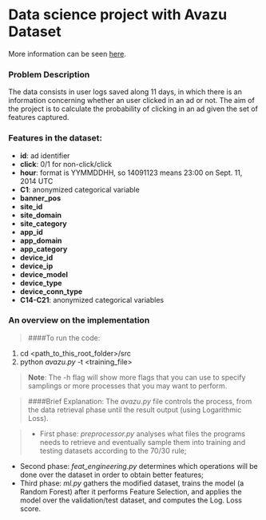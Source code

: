 # Data science project with Avazu Dataset

More information can be seen [here](https://www.kaggle.com/c/avazu-ctr-prediction/).

### Problem Description

The data consists in user logs saved along 11 days, in which there is an information concerning whether an user clicked in an ad or not. The aim of the project is to calculate the probability of clicking in an ad given the set of features captured.

### Features in the dataset:
* **id**: ad identifier
* **click**: 0/1 for non-click/click
* **hour**: format is YYMMDDHH, so 14091123 means 23:00 on Sept. 11, 2014 UTC
* **C1**: anonymized categorical variable
* **banner_pos**
* **site_id**
* **site_domain**
* **site_category**
* **app_id**
* **app_domain**
* **app_category**
* **device_id**
* **device_ip**
* **device_model**
* **device_type**
* **device_conn_type**
* **C14-C21**: anonymized categorical variables


### An overview on the implementation
>####To run the code:
1. cd <path_to_this_root_folder>/src
2. python _avazu.py_ -t <training_file>

>**Note**: The -h flag will show more flags that you can use to specify samplings or more processes that you may want to perform.

>####Brief Explanation: 
The _avazu.py_ file controls the process, from the data retrieval phase until the result output (using Logarithmic Loss).

>- First phase: _preprocessor.py_ analyses what files the programs needs to retrieve and eventually sample them into training and testing datasets according to the 70/30 rule;
- Second phase: _feat_engineering.py_ determines which operations will be done over the dataset in order to obtain better features;
- Third phase: _ml.py_ gathers the modified dataset, trains the model (a Random Forest) after it performs Feature Selection, and applies the model over the validation/test dataset, and computes the Log. Loss score.